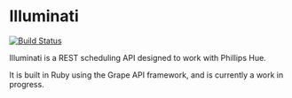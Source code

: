 Illuminati
==========
[![Build Status](https://travis-ci.org/dkleto/illuminati.svg?branch=master)](https://travis-ci.org/dkleto/illuminati)

Illuminati is a REST scheduling API designed to work with Phillips Hue.

It is built in Ruby using the Grape API framework, and is currently a work in progress.
